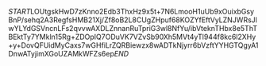 $START$LOUtgskHwD7zKnno2Edb3ThxHz9x5t+7N6LmooH1uUb9xOuixbGsyBnP/sehq2A3RegfsHMB21Xj/Zf8oB2L8CUgZHpuf68KOZYfEftVyLZNJWRsJlwYLYdGSVncnLFs2qvvwAXDLZnnanRuTpriG3wl8NfYu/ibVteknTHbx8e5ThTBEktTy7YMkln15Rg+ZDOpIQ7ODuVK7VZvSb90Xh5MVt4yTl944f8kc6l2XHy+y+DovQFUidMyCaxs7wGHfiLrZQRBiewzx8wADTkNjyrr6bVzftYYHGTQgyA1DnwATyjimXGoUZAMkWFZs6ep$END$